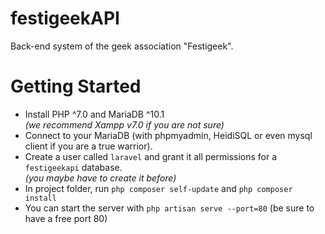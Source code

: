 # festigeekAPI
Back-end system of the geek association "Festigeek".

# Getting Started
- Install PHP ^7.0 and MariaDB ^10.1  
*(we recommend Xampp v7.0 if you are not sure)*
- Connect to your MariaDB (with phpmyadmin, HeidiSQL or even mysql client if you are a true warrior).
- Create a user called `laravel` and grant it all permissions for a `festigeekapi` database.  
  *(you maybe have to create it before)*
- In project folder, run `php composer self-update` and `php composer install`
- You can start the server with `php artisan serve --port=80` (be sure to have a free port 80)
